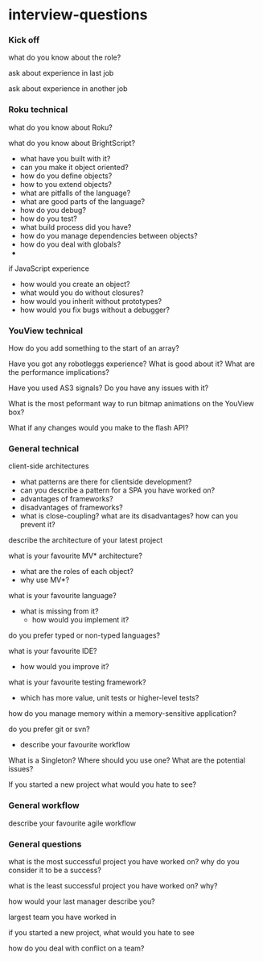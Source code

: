 interview-questions
===================

### Kick off

what do you know about the role?

ask about experience in last job

ask about experience in another job

### Roku technical

what do you know about Roku?

what do you know about BrightScript?

  - what have you built with it?
  - can you make it object oriented?
  - how do you define objects?
  - how to you extend objects?
  - what are pitfalls of the language?
  - what are good parts of the language?
  - how do you debug?
  - how do you test?
  - what build process did you have?
  - how do you manage dependencies between objects?
  - how do you deal with globals?
  - 

if JavaScript experience
  - how would you create an object?
  - what would you do without closures?
  - how would you inherit without prototypes?
  - how would you fix bugs without a debugger?

### YouView technical

How do you add something to the start of an array?

Have you got any robotleggs experience? What is good about it? What are the performance implications?

Have you used AS3 signals? Do you have any issues with it?

What is the most peformant way to run bitmap animations on the YouView box?

What if any changes would you make to the flash API?

### General technical

client-side architectures

  - what patterns are there for clientside development?
  - can you describe a pattern for a SPA you have worked on?
  - advantages of frameworks?
  - disadvantages of frameworks?
  - what is close-coupling? what are its disadvantages? how can you prevent it?

describe the architecture of your latest project

what is your favourite MV* architecture?
  - what are the roles of each object?
  - why use MV*?

what is your favourite language?
  - what is missing from it?
    - how would you implement it?

do you prefer typed or non-typed languages?

what is your favourite IDE?
  - how would you improve it?

what is your favourite testing framework?
  - which has more value, unit tests or higher-level tests?

how do you manage memory within a memory-sensitive application?

do you prefer git or svn?
  - describe your favourite workflow

What is a Singleton? Where should you use one? What are the potential issues?

If you started a new project what would you hate to see?

### General workflow

describe your favourite agile workflow

### General questions

what is the most successful project you have worked on? why do you consider it to be a success?

what is the least successful project you have worked on? why?

how would your last manager describe you?

largest team you have worked in

if you started a new project, what would you hate to see

how do you deal with conflict on a team?
